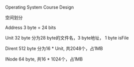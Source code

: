 Operating System Course Design

空间划分

Address 3 byte = 24 bits

Unit 32 byte 分为28 byte的文件名，3 byte地址， 1 byte isFile

Dirent 512 byte 分为16 * Unit, 共2048个，占1MB

INode 64 byte, 共16 * 1024个，占1MB

